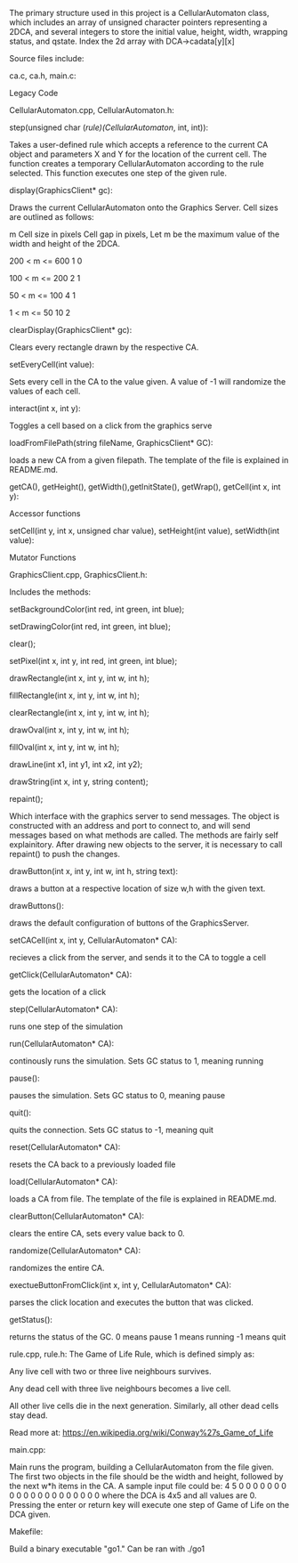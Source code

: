 The primary structure used in this project is a CellularAutomaton class, which includes an array of unsigned character pointers representing a 2DCA, and several integers to store the initial value, height, width, wrapping status, and qstate.
Index the 2d array with DCA->cadata[y][x]

Source files include:

ca.c, ca.h, main.c:

Legacy Code

CellularAutomaton.cpp, CellularAutomaton.h:

step(unsigned char (*rule)(CellularAutomaton*, int, int)):

Takes a user-defined rule which accepts a reference to the current CA object and parameters X and Y for the location of the current cell. The function creates a temporary CellularAutomaton according to the rule selected. This function executes one step of the given rule.

display(GraphicsClient* gc):

Draws the current CellularAutomaton onto the Graphics Server. Cell sizes are outlined as follows:

m Cell size in pixels Cell gap in pixels, Let m be the maximum value of the width and height of the 2DCA.

200 < m <= 600 1 0 

100 < m <= 200 2 1 

50 < m <= 100 4 1 

1 < m <= 50 10 2 

clearDisplay(GraphicsClient* gc):

Clears every rectangle drawn by the respective CA.

setEveryCell(int value):

Sets every cell in the CA to the value given. A value of -1 will randomize the values of each cell.

interact(int x, int y):

Toggles a cell based on a click from the graphics serve

loadFromFilePath(string fileName, GraphicsClient* GC):

loads a new CA from a given filepath. The template of the file is explained in README.md.

getCA(), getHeight(), getWidth(),getInitState(), getWrap(), getCell(int x, int y):

Accessor functions


setCell(int y, int x, unsigned char value), setHeight(int value), setWidth(int value):

Mutator Functions


GraphicsClient.cpp, GraphicsClient.h:

Includes the methods:

setBackgroundColor(int red, int green, int blue);

setDrawingColor(int red, int green, int blue);

clear();

setPixel(int x, int y, int red, int green, int blue);

drawRectangle(int x, int y, int w, int h);

fillRectangle(int x, int y, int w, int h);

clearRectangle(int x, int y, int w, int h);

drawOval(int x, int y, int w, int h);

fillOval(int x, int y, int w, int h);

drawLine(int x1, int y1, int x2, int y2);

drawString(int x, int y, string content);

repaint();

Which interface with the graphics server to send messages. The object is constructed with an address and port to connect to, and will send messages based on what methods are called. The methods are fairly self explainitory. After drawing new objects to the server, it is necessary to call repaint() to push the changes.

drawButton(int x, int y, int w, int h, string text):

draws a button at a respective location of size w,h with the given text.

drawButtons():

draws the default configuration of buttons of the GraphicsServer.

setCACell(int x, int y, CellularAutomaton* CA):

recieves a click from the server, and sends it to the CA to toggle a cell

getClick(CellularAutomaton* CA):

gets the location of a click

step(CellularAutomaton* CA):

runs one step of the simulation

run(CellularAutomaton* CA):

continously runs the simulation. Sets GC status to 1, meaning running

pause():

pauses the simulation. Sets GC status to 0, meaning pause

quit():

quits the connection. Sets GC status to -1, meaning quit

reset(CellularAutomaton* CA):

resets the CA back to a previously loaded file

load(CellularAutomaton* CA):

loads a CA from file. The template of the file is explained in README.md.

clearButton(CellularAutomaton* CA):

clears the entire CA, sets every value back to 0.

randomize(CellularAutomaton* CA):

randomizes the entire CA.

exectueButtonFromClick(int x, int y, CellularAutomaton* CA):

parses the click location and executes the button that was clicked.

getStatus():

returns the status of the GC.
0 means pause
1 means running
-1 means quit

rule.cpp, rule.h:
The Game of Life Rule, which is defined simply as:

Any live cell with two or three live neighbours survives.

Any dead cell with three live neighbours becomes a live cell.

All other live cells die in the next generation. Similarly, all other dead cells stay dead.

Read more at: https://en.wikipedia.org/wiki/Conway%27s_Game_of_Life

main.cpp:

Main runs the program, building a CellularAutomaton from the file given. The first two objects in the file should be the width and height, followed by the next w*h items in the CA. A sample input file could be: 4 5 0 0 0 0 0 0 0 0 0 0 0 0 0 0 0 0 0 0 0 0 where the DCA is 4x5 and all values are 0. Pressing the enter or return key will execute one step of Game of Life on the DCA given.

Makefile:

Build a binary executable "go1." Can be ran with ./go1 <filename>
